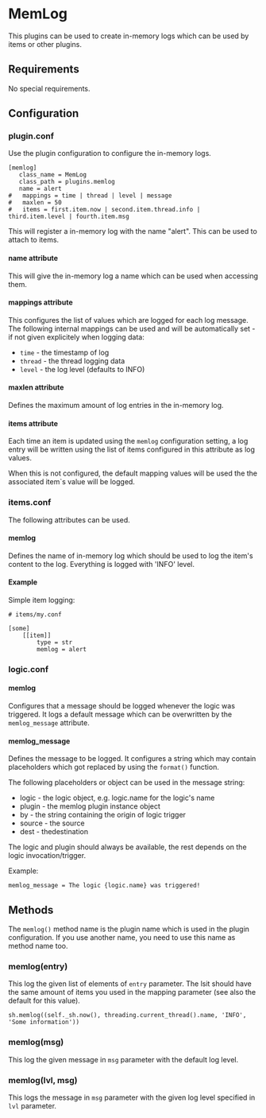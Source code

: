 # MemLog

This plugins can be used to create in-memory logs which can be used by items or other
plugins.

## Requirements

No special requirements.

## Configuration

### plugin.conf

Use the plugin configuration to configure the in-memory logs.

```
[memlog]
   class_name = MemLog
   class_path = plugins.memlog
   name = alert
#   mappings = time | thread | level | message
#   maxlen = 50
#   items = first.item.now | second.item.thread.info | third.item.level | fourth.item.msg
```

This will register a in-memory log with the name "alert". This can be used to attach 
to items.

#### name attribute

This will give the in-memory log a name which can be used when accessing them.

#### mappings attribute

This configures the list of values which are logged for each log message. The following
internal mappings can be used and will be automatically set - if not given explicitely
when logging data:
* `time` - the timestamp of log
* `thread` - the thread logging data
* `level` - the log level (defaults to INFO)

#### maxlen attribute

Defines the maximum amount of log entries in the in-memory log.

#### items attribute

Each time an item is updated using the `memlog` configuration setting, a log entry will
be written using the list of items configured in this attribute as log values.

When this is not configured, the default mapping values will be used the the associated
item`s value will be logged.

### items.conf

The following attributes can be used.

#### memlog

Defines the name of in-memory log which should be used to log the item's content to
the log. Everything is logged with 'INFO' level.

#### Example

Simple item logging:

```
# items/my.conf

[some]
    [[item]]
        type = str
        memlog = alert
```

### logic.conf

#### memlog

Configures that a message should be logged whenever the logic was triggered. It logs a
default message which can be overwritten by the `memlog_message` attribute.

#### memlog_message

Defines the message to be logged. It configures a string which may contain placeholders
which got replaced by using the `format()` function.

The following placeholders or object can be used in the message string:
* logic - the logic object, e.g. logic.name for the logic's name
* plugin - the memlog plugin instance object
* by - the string containing the origin of logic trigger
* source - the source
* dest - thedestination

The logic and plugin should always be available, the rest depends on the logic invocation/trigger.

Example:

```
memlog_message = The logic {logic.name} was triggered!
```

## Methods

The `memlog()` method name is the plugin name which is used in the plugin configuration.
If you use another name, you need to use this name as method name too.

### memlog(entry)
This log the given list of elements of `entry` parameter. The lsit should have the same amount
of items you used in the mapping parameter (see also the default for this value).

`sh.memlog((self._sh.now(), threading.current_thread().name, 'INFO', 'Some information'))`

### memlog(msg)

This log the given message in `msg` parameter with the default log level.

### memlog(lvl, msg)

This logs the message in `msg` parameter with the given log level specified in `lvl`
parameter.

